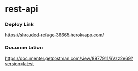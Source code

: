 # rest-api

### Deploy Link

~~https://shrouded-refuge-36665.herokuapp.com/~~

### Documentation

https://documenter.getpostman.com/view/8977911/SVzz2e69?version=latest
